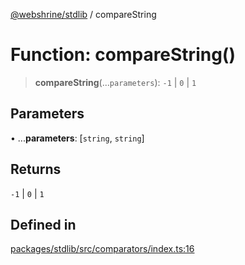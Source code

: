 [@webshrine/stdlib](../globals.md) / compareString

# Function: compareString()

> **compareString**(...`parameters`): `-1` \| `0` \| `1`

## Parameters

• ...**parameters**: [`string`, `string`]

## Returns

`-1` \| `0` \| `1`

## Defined in

[packages/stdlib/src/comparators/index.ts:16](https://github.com/webshrine/webshrine/blob/8cedc3f2efca3108f17475a5ce8404715d0d24a5/packages/stdlib/src/comparators/index.ts#L16)
